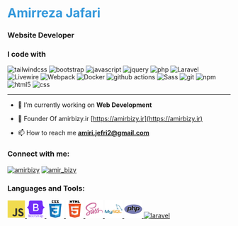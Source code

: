 <h1><span style="color:#3498db;">Amirreza Jafari</span></h1>
<h3>Website Developer</h3>

<h3>I code with</h3>
<p>
  <img alt="tailwindcss" src="https://img.shields.io/badge/-tailwindcss-272727?style=flat-square&logo=tailwindcss&logoColor=blue" />
  <img alt="bootstrap" src="https://img.shields.io/badge/-bootstrap-6d2cf2?style=flat-square&logo=bootstrap&logoColor=fff" />
  <img alt="javascript" src="https://img.shields.io/badge/-javascript-F7B93E?style=flat-square&logo=javascript&logoColor=white" />
  <img alt="jquery" src="https://img.shields.io/badge/-jquery-F7B93E?style=flat-square&logo=jquery&logoColor=white" />
  <img alt="php" src="https://img.shields.io/badge/-php-4f5b93?style=flat-square&logo=php&logoColor=fff" /> 
  <img alt="Laravel" src="https://img.shields.io/badge/-laravel-F05032?style=flat-square&logo=laravel&logoColor=white" /> 
  <img alt="Livewire" src="https://img.shields.io/badge/-livewire-ffc1db?style=flat-square&logo=livewire&logoColor=fb70a9" /> 
  <img alt="Webpack" src="https://img.shields.io/badge/-Webpack-8DD6F9?style=flat-square&logo=webpack&logoColor=white" /> 
  <img alt="Docker" src="https://img.shields.io/badge/-Docker-46a2f1?style=flat-square&logo=docker&logoColor=white" />
  <img alt="github actions" src="https://img.shields.io/badge/-Github_Actions-2088FF?style=flat-square&logo=github-actions&logoColor=white" />
  <img alt="Sass" src="https://img.shields.io/badge/-Sass-CC6699?style=flat-square&logo=sass&logoColor=white" />
  <img alt="git" src="https://img.shields.io/badge/-Git-F05032?style=flat-square&logo=git&logoColor=white" />
  <img alt="npm" src="https://img.shields.io/badge/-NPM-CB3837?style=flat-square&logo=npm&logoColor=white" />
  <img alt="html5" src="https://img.shields.io/badge/-HTML5-E34F26?style=flat-square&logo=html5&logoColor=white" />
  <img alt="css" src="https://img.shields.io/badge/-css-2088FF?style=flat-square&logo=css&logoColor=white" /> 
</p>

<hr style="height: 1px;">

- 🔭 I’m currently working on **Web Development**

- 📝 Founder Of amirbizy.ir [https://amirbizy.ir](https://amirbizy.ir)

- 📫 How to reach me **amiri.jefri2@gmail.com**

<h3 align="left">Connect with me:</h3>
<p align="left">
<a href="https://stackoverflow.com/users/amirbizy" target="blank"><img align="center" src="https://raw.githubusercontent.com/rahuldkjain/github-profile-readme-generator/master/src/images/icons/Social/stack-overflow.svg" alt="amirbizy" height="30" width="40" /></a>
<a href="https://instagram.com/amir_bizy" target="blank"><img align="center" src="https://raw.githubusercontent.com/rahuldkjain/github-profile-readme-generator/master/src/images/icons/Social/instagram.svg" alt="amir_bizy" height="30" width="40" /></a>
</p>

<h3 align="left">Languages and Tools:</h3>
<p align="left"> 
 <a href="https://www.javascript.com/" target="_blank" rel="noreferrer"> <img class="ml-4 w-8 h-8 sm:w-10 sm:h-10" src="https://raw.githubusercontent.com/devicons/devicon/master/icons/javascript/javascript-original.svg" width="40" height="40" alt="javascript"> </a>
<a href="https://getbootstrap.com" target="_blank" rel="noreferrer"> <img src="https://raw.githubusercontent.com/devicons/devicon/master/icons/bootstrap/bootstrap-plain-wordmark.svg" alt="bootstrap" width="40" height="40"/> </a> <a href="https://www.w3schools.com/css/" target="_blank" rel="noreferrer"> <img src="https://raw.githubusercontent.com/devicons/devicon/master/icons/css3/css3-original-wordmark.svg" alt="css3" width="40" height="40"/> </a> <a href="https://www.w3.org/html/" target="_blank" rel="noreferrer"> <img src="https://raw.githubusercontent.com/devicons/devicon/master/icons/html5/html5-original-wordmark.svg" alt="html5" width="40" height="40"/> </a> <a href="https://sass-lang.com" target="_blank" rel="noreferrer"> <img src="https://raw.githubusercontent.com/devicons/devicon/master/icons/sass/sass-original.svg" alt="sass" width="40" height="40"/> </a> <a href="https://www.mysql.com/" target="_blank" rel="noreferrer"> <img src="https://raw.githubusercontent.com/devicons/devicon/master/icons/mysql/mysql-original-wordmark.svg" alt="mysql" width="40" height="40"/> </a> <a href="https://www.php.net" target="_blank" rel="noreferrer"> <img src="https://raw.githubusercontent.com/devicons/devicon/master/icons/php/php-original.svg" alt="php" width="40" height="40"/> </a> <a href="https://laravel.com/" target="_blank" rel="noreferrer"> <img class="ml-4 w-8 h-8 sm:w-10 sm:h-10" src="https://laravel.com/img/logomark.min.svg" width="40" height="40" alt="laravel"> </a> </p>
